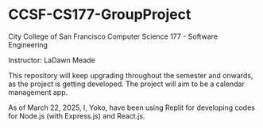 # CCSF-CS177-GroupProject
City College of San Francisco Computer Science 177 - Software Engineering

Instructor: LaDawn Meade

This repository will keep upgrading throughout the semester and onwards, as the project is getting developed. The project will aim to be a calendar management app.

As of March 22, 2025, I, Yoko, have been using Replit for developing codes for Node.js (with Express.js) and React.js.
